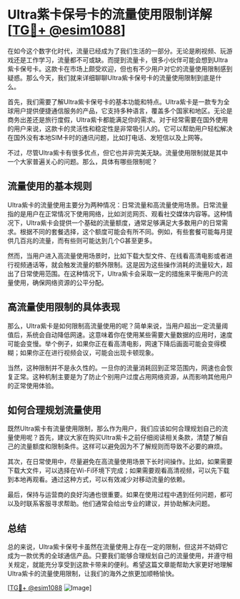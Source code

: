 # Ultra紫卡保号卡的流量使用限制详解[[TG💪+ @esim1088](https://t.me/s/esim1088)]

在如今这个数字化时代，流量已经成为了我们生活的一部分。无论是刷视频、玩游戏还是工作学习，流量都不可或缺。而提到流量卡，很多小伙伴可能会想到Ultra紫卡保号卡。这款卡在市场上颇受欢迎，但也有不少用户对它的流量使用限制感到疑惑。那么今天，我们就来详细聊聊Ultra紫卡保号卡的流量使用限制到底是什么。

首先，我们需要了解Ultra紫卡保号卡的基本功能和特点。Ultra紫卡是一款专为全球用户提供便捷通信服务的产品，它支持多种语言，覆盖多个国家和地区。无论是商务出差还是旅行度假，Ultra紫卡都能满足你的需求。对于经常需要在国外使用的用户来说，这款卡的灵活性和稳定性是非常吸引人的。它可以帮助用户轻松解决在国外没有本地SIM卡时的通讯问题，比如打电话、发短信以及上网等。

不过，尽管Ultra紫卡有很多优点，但它也并非完美无缺。流量使用限制就是其中一个大家普遍关心的问题。那么，具体有哪些限制呢？

## 流量使用的基本规则

Ultra紫卡的流量使用主要分为两种情况：日常流量和高流量使用场景。日常流量指的是用户在正常情况下使用网络，比如浏览网页、观看社交媒体内容等。这种情况下，Ultra紫卡会提供一个基础的流量额度，通常足够满足大多数用户的日常需求。根据不同的套餐选择，这个额度可能会有所不同。例如，有些套餐可能每月提供几百兆的流量，而有些则可能达到几个G甚至更多。

然而，当用户进入高流量使用场景时，比如下载大型文件、在线看高清电影或者进行视频通话等，就会触发流量的额外限制。这是因为这些操作消耗的流量较大，超出了日常使用范围。在这种情况下，Ultra紫卡会采取一定的措施来平衡用户的流量使用，确保网络资源的公平分配。

## 高流量使用限制的具体表现

那么，Ultra紫卡是如何限制高流量使用的呢？简单来说，当用户超出一定流量阈值后，系统会自动降低网速。这意味着你在使用某些需要大量数据的应用时，速度可能会变慢。举个例子，如果你正在看高清电影，网速下降后画面可能会变得模糊；如果你正在进行视频会议，可能会出现卡顿现象。

当然，这种限制并不是永久性的。一旦你的流量消耗回到正常范围内，网速也会恢复正常。这种机制主要是为了防止个别用户过度占用网络资源，从而影响其他用户的正常使用体验。

## 如何合理规划流量使用

既然Ultra紫卡有流量使用限制，那么作为用户，我们应该如何合理规划自己的流量使用呢？首先，建议大家在购买Ultra紫卡之前仔细阅读相关条款，清楚了解自己的流量额度和限制条件。这样可以避免因为不了解规则而导致不必要的麻烦。

其次，在日常使用中，尽量避免在高流量使用场景下长时间操作。比如，如果需要下载大文件，可以选择在Wi-Fi环境下完成；如果需要观看高清视频，可以先下载到本地再观看。通过这种方式，可以有效减少对移动流量的依赖。

最后，保持与运营商的良好沟通也很重要。如果在使用过程中遇到任何问题，都可以及时联系客服寻求帮助。他们通常会给出专业的建议，并协助解决问题。

## 总结

总的来说，Ultra紫卡保号卡虽然在流量使用上存在一定的限制，但这并不妨碍它成为一款优秀的全球通信产品。只要我们能够合理规划自己的流量使用，并遵守相关规定，就能充分享受到这款卡带来的便利。希望这篇文章能帮助大家更好地理解Ultra紫卡的流量使用限制，让我们的海外之旅更加顺畅愉快。

[[TG💪+ @esim1088](https://t.me/s/esim1088) ![Image](https://i.postimg.cc/4NQfJmqS/Snipaste-2025-05-13-00-14-12.png)]